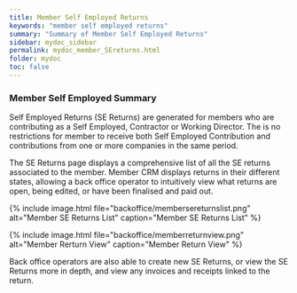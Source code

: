 ```yaml
---
title: Member Self Employed Returns
keywords: "member self employed returns"
summary: "Summary of Member Self Employed Returns"
sidebar: mydoc_sidebar
permalink: mydoc_member_SEreturns.html
folder: mydoc
toc: false
---
```


### Member Self Employed Summary

Self Employed Returns (SE Returns) are generated for members who are contributing as a Self Employed, Contractor or Working Director. The is no restrictions for member to receive both Self Employed Contribution and contributions from one or more companies in the same period. 

The SE Returns page displays a comprehensive list of all the SE returns associated to the member. Member CRM displays returns in their different states, allowing a back office operator to intuitively view what returns are open, being edited, or have been finalised and paid out.

{% include image.html file="backoffice/membersereturnslist.png" alt="Member SE Returns List" caption="Member SE Returns List" %}

{% include image.html file="backoffice/memberreturnview.png" alt="Member Rerturn View" caption="Member Return View" %}

Back office operators are also able to create new SE Returns, or view the SE Returns more in depth, and view any invoices and receipts linked to the return.

